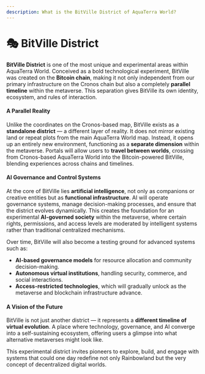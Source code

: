 ```yaml
---
description: What is the BitVille District of AquaTerra World?
---
```


# 🎭 BitVille District

**BitVille District** is one of the most unique and experimental areas within AquaTerra World. Conceived as a bold technological experiment, BitVille was created on the **Bitcoin chain**, making it not only independent from our primary infrastructure on the Cronos chain but also a completely **parallel timeline** within the metaverse. This separation gives BitVille its own identity, ecosystem, and rules of interaction.

#### A Parallel Reality

Unlike the coordinates on the Cronos-based map, BitVille exists as a **standalone district** — a different layer of reality. It does not mirror existing land or repeat plots from the main AquaTerra World map. Instead, it opens up an entirely new environment, functioning as a **separate dimension** within the metaverse. Portals will allow users to **travel between worlds**, crossing from Cronos-based AquaTerra World into the Bitcoin-powered BitVille, blending experiences across chains and timelines.

#### AI Governance and Control Systems

At the core of BitVille lies **artificial intelligence**, not only as companions or creative entities but as **functional infrastructure**. AI will operate governance systems, manage decision-making processes, and ensure that the district evolves dynamically. This creates the foundation for an experimental **AI-governed society** within the metaverse, where certain rights, permissions, and access levels are moderated by intelligent systems rather than traditional centralized mechanisms.

Over time, BitVille will also become a testing ground for advanced systems such as:

* **AI-based governance models** for resource allocation and community decision-making.
* **Autonomous virtual institutions**, handling security, commerce, and social interactions.
* **Access-restricted technologies**, which will gradually unlock as the metaverse and blockchain infrastructure advance.

#### A Vision of the Future

BitVille is not just another district — it represents a **different timeline of virtual evolution**. A place where technology, governance, and AI converge into a self-sustaining ecosystem, offering users a glimpse into what alternative metaverses might look like.

This experimental district invites pioneers to explore, build, and engage with systems that could one day redefine not only Rainbowland but the very concept of decentralized digital worlds.
